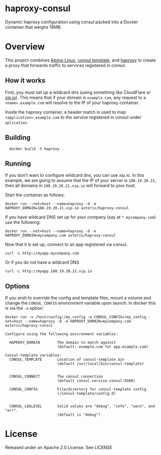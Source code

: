 # haproxy-consul
Dynamic haproxy configuration using consul packed into a Docker container that weighs 18MB. 

# Overview 
This project combines [Alpine Linux](https://www.alpinelinux.org), [consul template](https://github.com/hashicorp/consul-template), and [haproxy](http://haproxy.org) 
to create a proxy that forwards traffic to services registered in consul.


## How it works

First, you must set up a wildcard dns (using something like CloudFlare or [xip.io](http://xip.io)). This means that if your domain is `example.com`, any request to  a `<name>.example.com` will resolve to the IP of your haproxy container. 

Inside the haproxy container, a header match is used to map `<application>.example.com` to the service registered in consul under `aplication`.

## Building

```
  docker build -t haproxy . 
```


## Running 
If you don't want to configure wildcard dns, you can use xip.io. In this example, we are going to assume that the IP of your server is `180.19.20.21`, then all domains in `180.19.20.21.xip.io` will forward to your host. 

Start the container as follows:

```
docker run --net=host --name=haproxy -d -e HAPROXY_DOMAIN=180.19.20.21.xip.io asteris/haproxy-consul

```

If you have wildcard DNS set up for your company (say at `*.mycompany.com`) use the following:

```
docker run --net=host --name=haproxy -d -e HAPROXY_DOMAIN=mycompany.com asteris/haproxy-consul  
```

Now that it is set up, connect to an app registered via consul. 

```
curl -L http://myapp.mycompany.com
```

Or if you do not have a wildcard DNS

```
curl -L http://myapp.180.19.20.21.xip.io
```

## Options
If you wish to override the config and template files, mount a volume and change the `CONSUL_CONFIG` environment variable upon launch. In docker this is via the `-e` option: 

```
docker run -v /host/config:/my_config -e CONSUL_CONFIG=/my_config -net=host --name=haproxy -d -e HAPROXY_DOMAIN=mycompany.com asteris/haproxy-consul 
```


```
Configure using the following environment variables:

  HAPROXY_DOMAIN        The domain to match against
                        (default: example.com for app.example.com)

Consul-template variables:
  CONSUL_TEMPLATE       Location of consul-template bin 
                        (default /usr/local/bin/consul-template)


  CONSUL_CONNECT        The consul connection
                        (default consul.service.consul:8500)

  CONSUL_CONFIG         File/directory for consul-template config
                        (/consul-template/config.d)


  CONSUL_LOGLEVEL       Valid values are "debug", "info", "warn", and "err".
                        (default is "debug")

```


# License
Released under an Apache 2.0 License. See LICENSE



